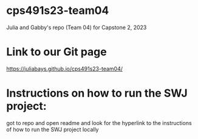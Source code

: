 # cps491s23-team04
Julia and Gabby's repo (Team 04) for Capstone 2, 2023

# Link to our Git page
https://juliabays.github.io/cps491s23-team04/

# Instructions on how to run the SWJ project:
got to repo and open readme and look for the hyperlink to the instructions of how to run the SWJ project locally
